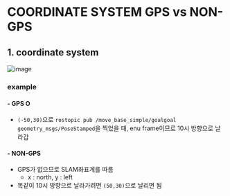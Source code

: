 COORDINATE SYSTEM GPS vs NON-GPS
===

## 1. coordinate system

![image](https://user-images.githubusercontent.com/108650199/215028529-b3f80346-a523-4825-bc77-213c52d05e80.png)

### example
#### - GPS O
- ```(-50,30)```으로 ```rostopic pub /move_base_simple/goalgoal geometry_msgs/PoseStamped```을 찍었을 때, enu frame이므로 10시 방향으로 날라감
#### - NON-GPS
- GPS가 없으므로 SLAM좌표계를 따름
  - x : north, y : left
- 똑같이 10시 방향으로 날라가려면 ```(50,30)```으로 날리면 됨
